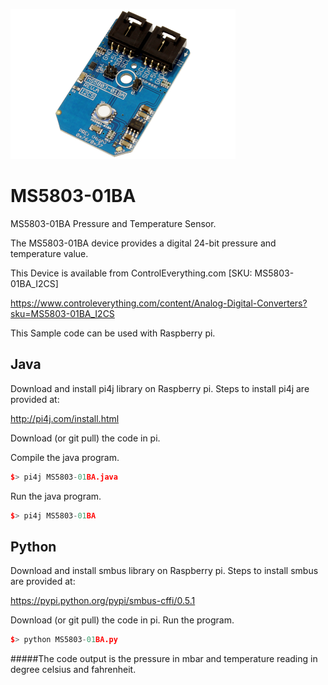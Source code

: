 [![MS5803-01BA](MS5803-01BA_I2CS.png)](https://www.controleverything.com/content/Analog-Digital-Converters?sku=MS5803-01BA_I2CS)
# MS5803-01BA
MS5803-01BA Pressure and Temperature Sensor.

The MS5803-01BA device provides a digital 24-bit pressure and temperature value.

This Device is available from ControlEverything.com [SKU: MS5803-01BA_I2CS]

https://www.controleverything.com/content/Analog-Digital-Converters?sku=MS5803-01BA_I2CS

This Sample code can be used with Raspberry pi.

## Java
Download and install pi4j library on Raspberry pi. Steps to install pi4j are provided at:

http://pi4j.com/install.html

Download (or git pull) the code in pi.

Compile the java program.
```cpp
$> pi4j MS5803-01BA.java
```

Run the java program.
```cpp
$> pi4j MS5803-01BA
```

## Python
Download and install smbus library on Raspberry pi. Steps to install smbus are provided at:

https://pypi.python.org/pypi/smbus-cffi/0.5.1

Download (or git pull) the code in pi. Run the program.

```cpp
$> python MS5803-01BA.py
```

#####The code output is the pressure in mbar and temperature reading in degree celsius and fahrenheit.
